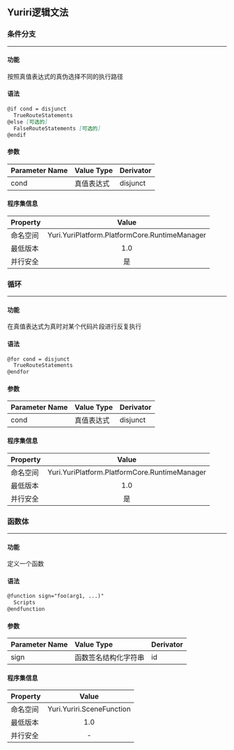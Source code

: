 ﻿## Yuriri逻辑文法

### 条件分支
---
#### 功能
按照真值表达式的真伪选择不同的执行路径
#### 语法
``` markdown
@if cond = disjunct
  TrueRouteStatements
@else [可选的]
  FalseRouteStatements [可选的]
@endif
```
#### 参数
| Parameter Name | Value Type | Derivator |
| :------- | :------- | :------- |
| cond | 真值表达式 | disjunct |
#### 程序集信息
| Property | Value |
| :-------- | :--------: |
| 命名空间   | Yuri.YuriPlatform.PlatformCore.RuntimeManager |
| 最低版本   | 1.0 |
| 并行安全   | 是 |

### 循环
---
#### 功能
在真值表达式为真时对某个代码片段进行反复执行
#### 语法
``` markdown
@for cond = disjunct
  TrueRouteStatements
@endfor
```
#### 参数
| Parameter Name | Value Type | Derivator |
| :------- | :------- | :------- |
| cond | 真值表达式 | disjunct |
#### 程序集信息
| Property | Value |
| :-------- | :--------: |
| 命名空间   | Yuri.YuriPlatform.PlatformCore.RuntimeManager |
| 最低版本   | 1.0 |
| 并行安全   | 是 |

### 函数体
---
#### 功能
定义一个函数
#### 语法
``` markdown
@function sign="foo(arg1, ...)"
  Scripts
@endfunction
```
#### 参数
| Parameter Name | Value Type | Derivator |
| :------- | :------- | :------- |
| sign | 函数签名结构化字符串 | id |
#### 程序集信息
| Property | Value |
| :-------- | :--------: |
| 命名空间   | Yuri.Yuriri.SceneFunction |
| 最低版本   | 1.0 |
| 并行安全   | - |
